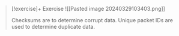 
> [!exercise]+ Exercise
> ![[Pasted image 20240329103403.png]]
> 
> Checksums are to determine corrupt data.
> Unique packet IDs are used to determine duplicate data.


